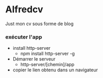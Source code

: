 # Alfredcv
Just mon cv sous forme de blog

### exécuter l'app

- install http-server
  * npm install http-server -g
- Démarrer le serveur
  * http-server/[chemin]/app
- copier le lien obtenu dans un navigateur
